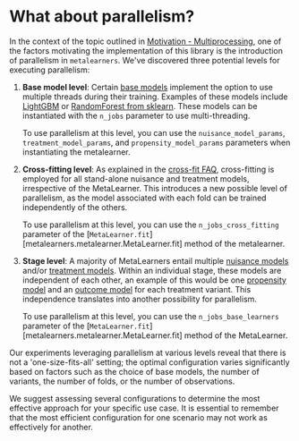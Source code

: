 # What about parallelism?

In the context of the topic outlined in [Motivation - Multiprocessing](motivation.md#multiprocessing-training-of-base-learners), one of the factors motivating the implementation of this library is the introduction of parallelism in `metalearners`. We've discovered three potential levels for executing parallelism:

1. **Base model level**: Certain [base models](glossary.md#base-model) implement the option to use multiple threads during their training. Examples of these models include [LightGBM](https://lightgbm.readthedocs.io/en/latest/pythonapi/lightgbm.LGBMRegressor.html#lightgbm.LGBMRegressor) or [RandomForest from sklearn](https://scikit-learn.org/stable/modules/generated/sklearn.ensemble.RandomForestRegressor.html). These models can be instantiated with the `n_jobs` parameter to use multi-threading.

   To use parallelism at this level, you can use the `nuisance_model_params`, `treatment_model_params`, and `propensity_model_params` parameters when instantiating the metalearner.

2. **Cross-fitting level**: As explained in the [cross-fit FAQ](faq.md#why-do-we-cross-fit-for-all-metalearners), cross-fitting is employed for all stand-alone nuisance and treatment models, irrespective of the MetaLearner. This introduces a new possible level of parallelism, as the model associated with each fold can be trained independently of the others.

   To use parallelism at this level, you can use the `n_jobs_cross_fitting` parameter of the [`MetaLearner.fit`][metalearners.metalearner.MetaLearner.fit] method of the metalearner.

3. **Stage level**: A majority of MetaLearners entail multiple [nuisance models](glossary.md#nuisance-model) and/or [treatment models](glossary.md#treatment-effect-model). Within an individual stage, these models are independent of each other, an example of this would be one [propensity model](glossary.md#propensity-model) and an [outcome model](glossary.md#outcome-model) for each treatment variant. This independence translates into another possibility for parallelism.

   To use parallelism at this level, you can use the `n_jobs_base_learners` parameter of the [`MetaLearner.fit`][metalearners.metalearner.MetaLearner.fit] method of the MetaLearner.

Our experiments leveraging parallelism at various levels reveal that there is not a 'one-size-fits-all' setting; the optimal configuration varies significantly based on factors such as the choice of base models, the number of variants, the number of folds, or the number of observations.

We suggest assessing several configurations to determine the most effective approach for your specific use case. It is essential to remember that the most efficient configuration for one scenario may not work as effectively for another.
